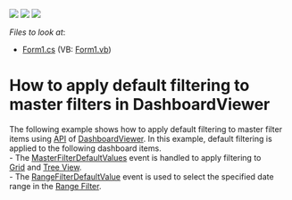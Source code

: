 <!-- default badges list -->
![](https://img.shields.io/endpoint?url=https://codecentral.devexpress.com/api/v1/VersionRange/128580690/15.2.4%2B)
[![](https://img.shields.io/badge/Open_in_DevExpress_Support_Center-FF7200?style=flat-square&logo=DevExpress&logoColor=white)](https://supportcenter.devexpress.com/ticket/details/T329583)
[![](https://img.shields.io/badge/📖_How_to_use_DevExpress_Examples-e9f6fc?style=flat-square)](https://docs.devexpress.com/GeneralInformation/403183)
<!-- default badges end -->
<!-- default file list -->
*Files to look at*:

* [Form1.cs](./CS/Dashboard_MFDefaultValues/Form1.cs) (VB: [Form1.vb](./VB/Dashboard_MFDefaultValues/Form1.vb))
<!-- default file list end -->
# How to apply default filtering to master filters in DashboardViewer


The following example shows how to apply default filtering to master filter items using <a href="https://documentation.devexpress.com/#Dashboard/DevExpressDashboardWinDashboardViewerMembersTopicAll">API</a> of <a href="https://documentation.devexpress.com/#Dashboard/clsDevExpressDashboardWinDashboardViewertopic">DashboardViewer</a>. In this example, default filtering is applied to the following dashboard items.<br>- The <a href="https://documentation.devexpress.com/#Dashboard/DevExpressDashboardWinDashboardViewer_MasterFilterDefaultValuestopic">MasterFilterDefaultValues</a> event is handled to apply filtering to <a href="https://documentation.devexpress.com/#Dashboard/CustomDocument15150">Grid</a> and <a href="https://documentation.devexpress.com/#Dashboard/CustomDocument17659">Tree View</a>.<br>- The <a href="https://documentation.devexpress.com/#Dashboard/DevExpressDashboardWinDashboardViewer_RangeFilterDefaultValuetopic">RangeFilterDefaultValue</a> event is used to select the specified date range in the <a href="https://documentation.devexpress.com/#Dashboard/CustomDocument15265">Range Filter</a>.

<br/>


